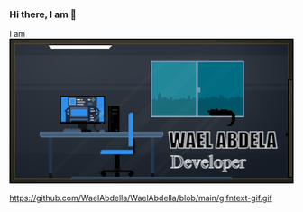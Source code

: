 ### Hi there, I am  👋

I am 
![1](https://github.com/WaelAbdella/WaelAbdella/blob/main/gifntext-gif.gif)


https://github.com/WaelAbdella/WaelAbdella/blob/main/gifntext-gif.gif

<!--
**WaelAbdella/WaelAbdella** is a ✨ _special_ ✨ repository because its `README.md` (this file) appears on your GitHub profile.

Here are some ideas to get you started:

- 🔭 I’m currently working on ...
- 🌱 I’m currently learning ...
- 👯 I’m looking to collaborate on ...
- 🤔 I’m looking for help with ...
- 💬 Ask me about ...
- 📫 How to reach me: ...
- 😄 Pronouns: ...
- ⚡ Fun fact: ...
-->
